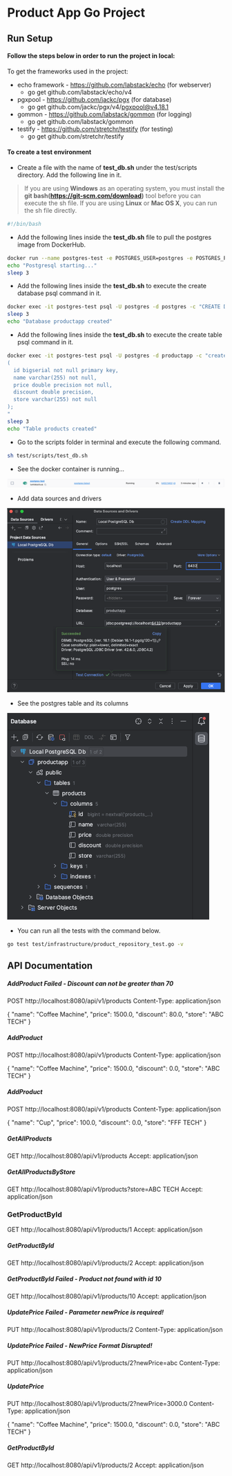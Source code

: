 # Product App Go Project
## Run Setup

#### Follow the steps below in order to run the project in local:

To get the frameworks used in the project:
- echo framework - https://github.com/labstack/echo (for webserver)
  - go get github.com/labstack/echo/v4
- pgxpool - https://github.com/jackc/pgx (for database)
  - go get github.com/jackc/pgx/v4/pgxpool@v4.18.1
- gommon - https://github.com/labstack/gommon (for logging)
  - go get github.com/labstack/gommon
- testify - https://github.com/stretchr/testify (for testing)
  - go get github.com/stretchr/testify


#### To create a test environment
- Create a file with the name of **test_db.sh** under the test/scripts directory. Add the following line in it.
> If you are using **Windows** as an operating system, you must install the **git bash(https://git-scm.com/download)** tool before you can execute the sh file. If you are using **Linux** or **Mac OS X**, you can run the sh file directly.

```bash
#!/bin/bash
```
- Add the following lines inside the **test_db.sh** file to pull the postgres image from DockerHub.
```bash
docker run --name postgres-test -e POSTGRES_USER=postgres -e POSTGRES_PASSWORD=postgres -p 6432:5432 -d postgres:latest
echo "Postgresql starting..."
sleep 3
```
- Add the following lines inside the **test_db.sh** to execute the create database psql command in it.
```bash
docker exec -it postgres-test psql -U postgres -d postgres -c "CREATE DATABASE productapp"
sleep 3
echo "Database productapp created"
```
- Add the following lines inside the **test_db.sh** to execute the create table psql command in it.
```bash
docker exec -it postgres-test psql -U postgres -d productapp -c "create table if not exists products
(
  id bigserial not null primary key,
  name varchar(255) not null,
  price double precision not null,
  discount double precision,
  store varchar(255) not null
);
"
sleep 3
echo "Table products created"
```
- Go to the scripts folder in terminal and execute the following command.
```bash
sh test/scripts/test_db.sh
```
- See the docker container is running...

![Postgres instance running](/test/documentation/docker-postgres-running.png "Postgres instance running")

- Add data sources and drivers

![Postgres db config](/test/documentation/postgres-db-config.png "Postgres db config")

- See the postgres table and its columns

![Postgres db table](/test/documentation/postgres-db-table.png "Postgres db table")


- You can run all the tests with the command below.
```bash
go test test/infrastructure/product_repository_test.go -v
```

## API Documentation

##### AddProduct Failed - Discount can not be greater than 70
POST http://localhost:8080/api/v1/products
Content-Type: application/json

{
"name": "Coffee Machine",
"price": 1500.0,
"discount": 80.0,
"store": "ABC TECH"
}

##### AddProduct
POST http://localhost:8080/api/v1/products
Content-Type: application/json

{
"name": "Coffee Machine",
"price": 1500.0,
"discount": 0.0,
"store": "ABC TECH"
}

##### AddProduct
POST http://localhost:8080/api/v1/products
Content-Type: application/json

{
"name": "Cup",
"price": 100.0,
"discount": 0.0,
"store": "FFF TECH"
}

##### GetAllProducts
GET http://localhost:8080/api/v1/products
Accept: application/json

##### GetAllProductsByStore
GET http://localhost:8080/api/v1/products?store=ABC TECH
Accept: application/json

### GetProductById
GET http://localhost:8080/api/v1/products/1
Accept: application/json

##### GetProductById
GET http://localhost:8080/api/v1/products/2
Accept: application/json

##### GetProductById Failed - Product not found with id 10
GET http://localhost:8080/api/v1/products/10
Accept: application/json


##### UpdatePrice Failed - Parameter newPrice is required!
PUT http://localhost:8080/api/v1/products/2
Content-Type: application/json

##### UpdatePrice Failed - NewPrice Format Disrupted!
PUT http://localhost:8080/api/v1/products/2?newPrice=abc
Content-Type: application/json

##### UpdatePrice
PUT http://localhost:8080/api/v1/products/2?newPrice=3000.0
Content-Type: application/json

{
"name": "Coffee Machine",
"price": 1500.0,
"discount": 0.0,
"store": "ABC TECH"
}

##### GetProductById
GET http://localhost:8080/api/v1/products/2
Accept: application/json
